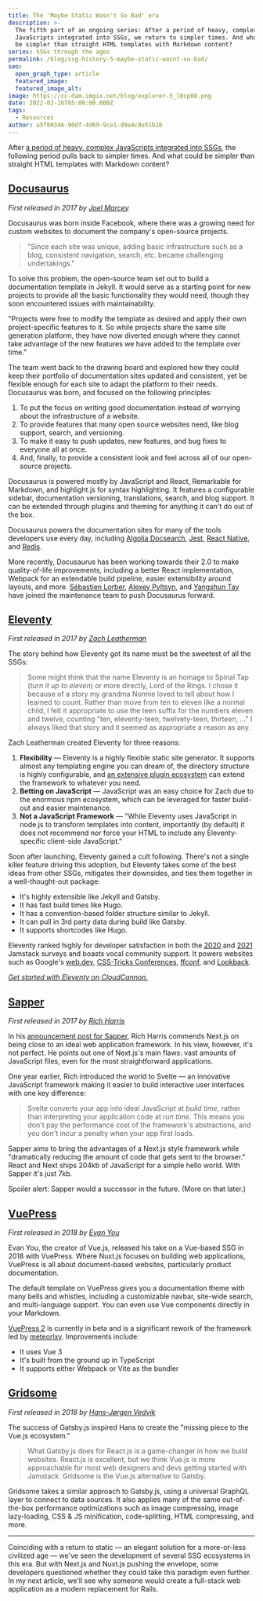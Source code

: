 ```yaml
---
title: The 'Maybe Static Wasn't So Bad' era
description: >-
  The fifth part of an ongoing series: After a period of heavy, complex
  JavaScripts integrated into SSGs, we return to simpler times. And what could
  be simpler than straight HTML templates with Markdown content?
series: SSGs through the ages
permalink: /blog/ssg-history-5-maybe-static-wasnt-so-bad/
seo:
  open_graph_type: article
  featured_image:
  featured_image_alt:
image: https://cc-dam.imgix.net/blog/explorer-5_l0cp08.png
date: 2022-02-16T05:00:00.000Z
tags:
  - Resources
author: a5f00346-90df-4d69-9ce1-d9e4c8e51b10
---
```

After [a period of heavy, complex JavaScripts integrated into SSGs](/blog/ssg-history-4-spas-are-awesome/), the following period pulls back to simpler times. And what could be simpler than straight HTML templates with Markdown content?

## [Docusaurus](https://github.com/facebook/docusaurus)

*First released in 2017 by [Joel Marcey](https://github.com/JoelMarcey)*

Docusaurus was born inside Facebook, where there was a growing need for custom websites to document the company's open-source projects.

> "Since each site was unique, adding basic infrastructure such as a blog, consistent navigation, search, etc. became challenging undertakings."

To solve this problem, the open-source team set out to build a documentation template in Jekyll. It would serve as a starting point for new projects to provide all the basic functionality they would need, though they soon encountered issues with maintainability.

"Projects were free to modify the template as desired and apply their own project-specific features to it. So while projects share the same site generation platform, they have now diverted enough where they cannot take advantage of the new features we have added to the template over time."

The team went back to the drawing board and explored how they could keep their portfolio of documentation sites updated and consistent, yet be flexible enough for each site to adapt the platform to their needs. Docusaurus was born, and focused on the following principles:

1. To put the focus on writing good documentation instead of worrying about the infrastructure of a website.
2. To provide features that many open source websites need, like blog support, search, and versioning.
3. To make it easy to push updates, new features, and bug fixes to everyone all at once.
4. And, finally, to provide a consistent look and feel across all of our open-source projects.

Docusaurus is powered mostly by JavaScript and React, Remarkable for Markdown, and highlight.js for syntax highlighting. It features a configurable sidebar, documentation versioning, translations, search, and blog support. It can be extended through plugins and theming for anything it can't do out of the box.

Docusaurus powers the documentation sites for many of the tools developers use every day, including [Algolia Docsearch](https://docsearch.algolia.com/), [Jest](https://jestjs.io/), [React Native](https://reactnative.dev/), and [Redis](https://developer.redis.com/).

More recently, Docusaurus has been working towards their 2.0 to make quality-of-life improvements, including a better React implementation, Webpack for an extendable build pipeline, easier extensibility around layouts, and more. [Sébastien Lorber](https://github.com/slorber), [Alexey Pyltsyn](https://github.com/lex111), and [Yangshun Tay](https://github.com/yangshun) have joined the maintenance team to push Docusaurus forward.

## [Eleventy](https://www.11ty.dev/)

*First released in 2017 by [Zach Leatherman](https://github.com/zachleat)*

The story behind how Eleventy got its name must be the sweetest of all the SSGs:

> Some might think that the name Eleventy is an homage to Spinal Tap (*turn it up to eleven*) or more directly, Lord of the Rings. I chose it because of a story my grandma Nonnie loved to tell about how I learned to count. Rather than move from ten to eleven like a normal child, I felt it appropriate to use the teen suffix for the numbers eleven and twelve, counting "ten, eleventy-teen, twelvety-teen, thirteen, …" I always liked that story and it seemed as appropriate a reason as any.

Zach Leatherman created Eleventy for three reasons:

1. **Flexibility** — Eleventy is a highly flexible static site generator. It supports almost any templating engine you can dream of, the directory structure is highly configurable, and [an extensive plugin ecosystem](https://www.11ty.dev/docs/plugins/) can extend the framework to whatever you need.
2. **Betting on JavaScript** — JavaScript was an easy choice for Zach due to the enormous npm ecosystem, which can be leveraged for faster build-out and easier maintenance.
3. **Not a JavaScript Framework** — "While Eleventy uses JavaScript in node.js to transform templates into content, importantly (by default) it does not recommend nor force your HTML to include any Eleventy-specific client-side JavaScript."

Soon after launching, Eleventy gained a cult following. There's not a single killer feature driving this adoption, but Eleventy takes some of the best ideas from other SSGs, mitigates their downsides, and ties them together in a well-thought-out package:

* It's highly extensible like Jekyll and Gatsby.
* It has fast build times like Hugo.
* It has a convention-based folder structure similar to Jekyll.
* It can pull in 3rd party data during build like Gatsby.
* It supports shortcodes like Hugo.

Eleventy ranked highly for developer satisfaction in both the [2020](https://www.netlify.com/blog/2020/05/27/state-of-the-jamstack-survey-2020-first-results/) and [2021](https://jamstack.org/survey/2021/) Jamstack surveys and boasts vocal community support. It powers websites such as Google's [web.dev](https://web.dev/), [CSS-Tricks Conferences](https://conferences.css-tricks.com/), [ffconf](https://ffconf.org/), and [Lookback](https://lookback.io/).

[*Get started with Eleventy on CloudCannon.*](https://app.cloudcannon.com/register?trial=cc_standard)

## [Sapper](https://sapper.svelte.dev/)

*First released in 2017 by [Rich Harris](https://github.com/Rich-Harris)*

In his [announcement post for Sapper](https://svelte.dev/blog/sapper-towards-the-ideal-web-app-framework), Rich Harris commends Next.js on being close to an ideal web application framework. In his view, however, it's not perfect. He points out one of Next.js's main flaws: vast amounts of JavaScript files, even for the most straightforward applications.

One year earlier, Rich introduced the world to Svelte — an innovative JavaScript framework making it easier to build interactive user interfaces with one key difference:

> Svelte converts your app into ideal JavaScript at *build time*, rather than interpreting your application code at *run time*. This means you don't pay the performance cost of the framework's abstractions, and you don't incur a penalty when your app first loads.

Sapper aims to bring the advantages of a Next.js style framework while "dramatically reducing the amount of code that gets sent to the browser." React and Next ships 204kb of JavaScript for a simple hello world. With Sapper it's just 7kb.

Spoiler alert: Sapper would a successor in the future. (More on that later.)

## [VuePress](https://vuepress.vuejs.org/)

*First released in  2018 by [Evan You](https://github.com/yyx990803)*

Evan You, the creator of Vue.js, released his take on a Vue-based SSG in 2018 with VuePress. Where Nuxt.js focuses on building web applications, VuePress is all about document-based websites, particularly product documentation.

The default template on VuePress gives you a documentation theme with many bells and whistles, including a customizable navbar, site-wide search, and multi-language support. You can even use Vue components directly in your Markdown.

[VuePress 2](https://v2.vuepress.vuejs.org/) is currently in beta and is a significant rework of the framework led by [meteorlxy](https://github.com/meteorlxy). Improvements include:

* It uses Vue 3
* It's built from the ground up in TypeScript
* It supports either Webpack or Vite as the bundler

## [Gridsome](https://gridsome.org/)

*First released in  2018 by [Hans-J&oslash;rgen Vedvik](https://github.com/hjvedvik)*

The success of Gatsby.js inspired Hans to create the "missing piece to the Vue.js ecosystem."

> What Gatsby.js does for React.js is a game-changer in how we build websites. React.js is excellent, but we think Vue.js is more approachable for most web designers and devs getting started with Jamstack. Gridsome is the Vue.js alternative to Gatsby.

Gridsome takes a similar approach to Gatsby.js, using a universal GraphQL layer to connect to data sources. It also applies many of the same out-of-the-box performance optimizations such as image compressing, image lazy-loading, CSS & JS minification, code-splitting, HTML compressing, and more.

---

Coinciding with a return to static — an elegant solution for a more-or-less civilized age — we've seen the development of several SSG ecosystems in this era. But with Next.js and Nuxt.js pushing the envelope, some developers questioned whether they could take this paradigm even further. In my next article, we'll see why someone would create a full-stack web application as a modern replacement for Rails.